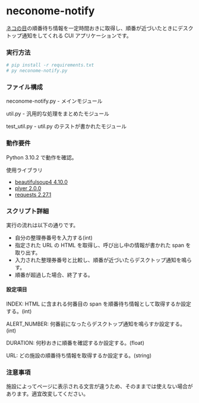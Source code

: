 # neconome-notify

[ネコの目](https://www.neconome.com/)の順番待ち情報を一定時間おきに取得し、順番が近づいたときにデスクトップ通知をしてくれる CUI アプリケーションです。

### 実行方法

```sh
# pip install -r requirements.txt
# py neconome-notify.py
```

### ファイル構成

neconome-notify.py - メインモジュール

util.py - 汎用的な処理をまとめたモジュール

test_util.py - util.py のテストが書かれたモジュール

### 動作要件

Python 3.10.2 で動作を確認。

使用ライブラリ

- [beautifulsoup4 4.10.0](https://pypi.org/project/beautifulsoup4/)
- [plyer 2.0.0](https://pypi.org/project/plyer/)
- [requests 2.27.1](https://pypi.org/project/requests/)

### スクリプト詳細

実行の流れは以下の通りです。

- 自分の整理券番号を入力する(int)
- 指定された URL の HTML を取得し、呼び出し中の情報が書かれた span を取り出す。
- 入力された整理券番号と比較し、順番が近づいたらデスクトップ通知を鳴らす。
- 順番が超過した場合、終了する。

#### 設定項目

INDEX: HTML に含まれる何番目の span を順番待ち情報として取得するか設定する。(int)

ALERT_NUMBER: 何番前になったらデスクトップ通知を鳴らすか設定する。(int)

DURATION: 何秒おきに順番を確認するか設定する。(float)

URL: どの施設の順番待ち情報を取得するか設定する。(string)

### 注意事項

施設によってページに表示される文言が違うため、そのままでは使えない場合があります。適宜改変してください。
